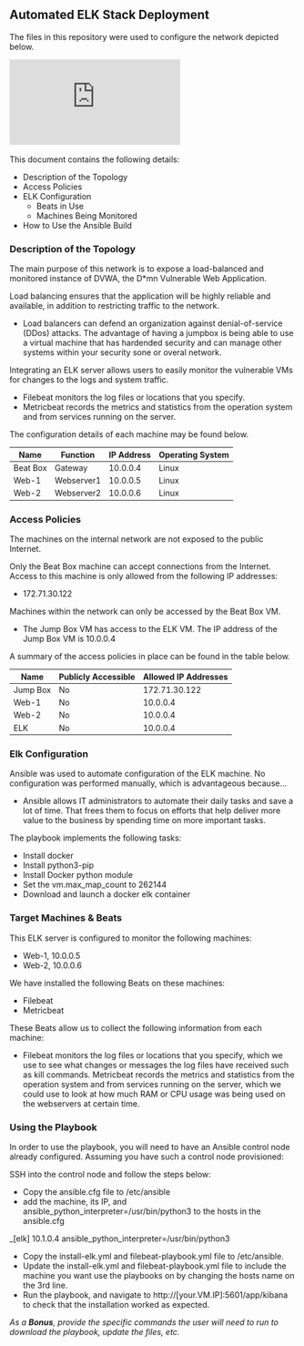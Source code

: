 ## Automated ELK Stack Deployment

The files in this repository were used to configure the network depicted below.

![Network Diagram](https://github.com/myles1090/MylesReposi/blob/main/Diagrams/Untitled%20Diagram.drawio.pdf)

This document contains the following details:
- Description of the Topology
- Access Policies
- ELK Configuration
  - Beats in Use
  - Machines Being Monitored
- How to Use the Ansible Build


### Description of the Topology

The main purpose of this network is to expose a load-balanced and monitored instance of DVWA, the D*mn Vulnerable Web Application.

Load balancing ensures that the application will be highly reliable and available, in addition to restricting traffic to the network.
- Load balancers can defend an organization against denial-of-service (DDos) attacks. The advantage of having a jumpbox is being able to use a virtual machine that has hardended security and can manage other systems within your security sone or overal network.

Integrating an ELK server allows users to easily monitor the vulnerable VMs for changes to the logs and system traffic.
- Filebeat monitors the log files or locations that you specify.
- Metricbeat records the metrics and statistics from the operation system and from services running on the server.

The configuration details of each machine may be found below.


| Name     | Function | IP Address | Operating System |
|----------|----------|------------|------------------|
| Beat Box | Gateway  | 10.0.0.4   | Linux            |
| Web-1    |Webserver1| 10.0.0.5   | Linux            |
| Web-2    |Webserver2| 10.0.0.6   | Linux            |


### Access Policies

The machines on the internal network are not exposed to the public Internet. 

Only the Beat Box machine can accept connections from the Internet. Access to this machine is only allowed from the following IP addresses:
- 172.71.30.122

Machines within the network can only be accessed by the Beat Box VM.
- The Jump Box VM has access to the ELK VM. The IP address of the Jump Box VM is 10.0.0.4

A summary of the access policies in place can be found in the table below.

| Name     | Publicly Accessible | Allowed IP Addresses |
|----------|---------------------|----------------------|
| Jump Box |  No                 | 172.71.30.122        |
|  Web-1   |  No                 |  10.0.0.4            |
|  Web-2   |  No                 |  10.0.0.4            |
|   ELK    |  No                 |  10.0.0.4            |

### Elk Configuration

Ansible was used to automate configuration of the ELK machine. No configuration was performed manually, which is advantageous because...
- Ansible allows IT administrators to automate their daily tasks and save a lot of time. That frees them to focus on efforts that help deliver more value to the business by spending time on more important tasks.

The playbook implements the following tasks:
- Install docker
- Install python3-pip
- Install Docker python module
- Set the vm.max_map_count to 262144
- Download and launch a docker elk container



### Target Machines & Beats
This ELK server is configured to monitor the following machines:
- Web-1, 10.0.0.5
- Web-2, 10.0.0.6

We have installed the following Beats on these machines:
- Filebeat
- Metricbeat

These Beats allow us to collect the following information from each machine:

- Filebeat monitors the log files or locations that you specify, which we use to see what changes or messages the log files have received such as kill commands. Metricbeat records the metrics and statistics from the operation system and from services running on the server, which we could use to look at how much RAM or CPU usage was being used on the webservers at certain time.


### Using the Playbook
In order to use the playbook, you will need to have an Ansible control node already configured. Assuming you have such a control node provisioned: 

SSH into the control node and follow the steps below:
- Copy the ansible.cfg file to /etc/ansible
- add the machine, its IP, and ansible_python_interpreter=/usr/bin/python3 to the hosts in the ansible.cfg 

_[elk] 10.1.0.4 ansible_python_interpreter=/usr/bin/python3
- Copy the install-elk.yml and filebeat-playbook.yml file to /etc/ansible.
- Update the install-elk.yml and filebeat-playbook.yml file to include the machine you want use the playbooks on by changing the hosts name on the 3rd line.
- Run the playbook, and navigate to http://[your.VM.IP]:5601/app/kibana to check that the installation worked as expected.

_As a **Bonus**, provide the specific commands the user will need to run to download the playbook, update the files, etc._
